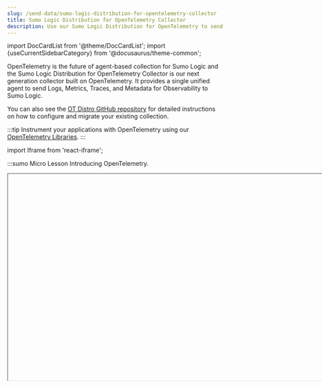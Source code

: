```yaml
---
slug: /send-data/sumo-logic-distribution-for-opentelemetry-collector
title: Sumo Logic Distribution for OpenTelemetry Collector
description: Use our Sumo Logic Distribution for OpenTelemetry to send data to Sumo Logic.
---
```


import DocCardList from '@theme/DocCardList';
import {useCurrentSidebarCategory} from '@docusaurus/theme-common';

OpenTelemetry is the future of agent-based collection for Sumo Logic and the Sumo Logic Distribution for OpenTelemetry Collector is our next generation collector built on OpenTelemetry. It provides a single unified agent to send Logs, Metrics, Traces, and Metadata for Observability to Sumo Logic.

You can also see the [OT Distro GitHub repository](https://github.com/SumoLogic/sumologic-otel-collector#readme) for detailed instructions on how to configure and migrate your existing collection.

:::tip
Instrument your applications with OpenTelemetry using our [OpenTelemetry Libraries](/docs/apm/traces/get-started-transaction-tracing/opentelemetry-instrumentation).
:::


import Iframe from 'react-iframe';

:::sumo Micro Lesson
Introducing OpenTelemetry.

<Iframe url="https://www.youtube.com/embed/XLgCW0WYN5Q?rel=0"
        width="854px"
        height="480px"
        id="myId"
        className="video-container"
        display="initial"
        position="relative"
        allow="accelerometer; autoplay=1; clipboard-write; encrypted-media; gyroscope; picture-in-picture"
        allowfullscreen
        />

:::

<!--
In this section, we'll introduce the following concepts:

<DocCardList items={useCurrentSidebarCategory().items}/>
-->

- [Installation](/docs/send-data/sumo-logic-distribution-for-opentelemetry-collector/installation)
- [Configuration](/docs/send-data/sumo-logic-distribution-for-opentelemetry-collector/configuration)
- [Migration from Installed Collector](https://github.com/SumoLogic/sumologic-otel-collector/blob/main/docs/migration.md)
- [Differences between Installed Collector and OpenTelemetry Collector](/docs/send-data/sumo-logic-distribution-for-opentelemetry-collector/comparison)
- [Performance](/docs/send-data/sumo-logic-distribution-for-opentelemetry-collector/performance)
- [Best Practices](/docs/send-data/sumo-logic-distribution-for-opentelemetry-collector/best-practices)
- [Mapping OpenTelemetry concepts to Sumo Logic](/docs/send-data/sumo-logic-distribution-for-opentelemetry-collector/opentelemetry-concepts)
- [Contributing](https://github.com/SumoLogic/sumologic-otel-collector/blob/main/CONTRIBUTING.md)
- [FIPS compliance](/docs/send-data/sumo-logic-distribution-for-opentelemetry-collector/fips)
- [Known Issues](/docs/send-data/sumo-logic-distribution-for-opentelemetry-collector/known-issues)
- [Troubleshooting](/docs/send-data/sumo-logic-distribution-for-opentelemetry-collector/troubleshooting)
- [Purpose of Sumo Logic Distribution for OpenTelemetry Collector](/docs/send-data/sumo-logic-distribution-for-opentelemetry-collector/upstream-relation#purpose-of-sumo-logic-distribution-for-opentelemetry-collector)
- [Versioning policy](/docs/send-data/sumo-logic-distribution-for-opentelemetry-collector/upstream-relation#versioning-policy)
- [Breaking changes policy](/docs/send-data/sumo-logic-distribution-for-opentelemetry-collector/upstream-relation#breaking-changes-policy)
